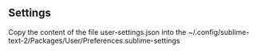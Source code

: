## Settings

Copy the content of the file user-settings.json into the ~/.config/sublime-text-2/Packages/User/Preferences.sublime-settings
